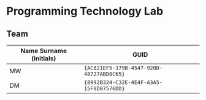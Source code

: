 # Programming Technology Lab

## Team

| Name Surname (initials) | GUID                                     |
| ----------------------- | ---------------------------------------- |
| MW                      | `{AC821EF5-379B-4547-920D-48727ABD0C65}` |
| DM                      | `{8992B324-C32E-4E4F-A3A5-15F8D07576DD}` |
